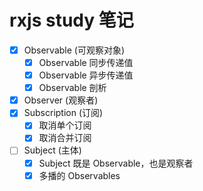 # rxjs study 笔记


- [x] Observable (可观察对象)
  - [x] Observable 同步传递值
  - [x] Observable 异步传递值
  - [x] Observable 剖析
- [x] Observer (观察者)
- [x] Subscription (订阅)
  - [x] 取消单个订阅
  - [x] 取消合并订阅
- [ ] Subject (主体)
  - [x] Subject 既是 Observable，也是观察者
  - [x] 多播的 Observables
